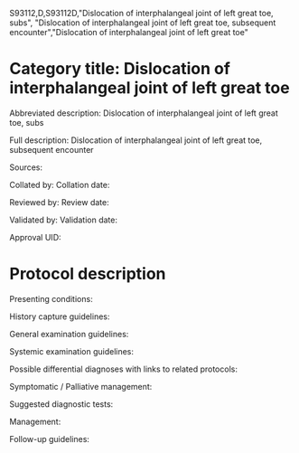 S93112,D,S93112D,"Dislocation of interphalangeal joint of left great toe, subs", "Dislocation of interphalangeal joint of left great toe, subsequent encounter","Dislocation of interphalangeal joint of left great toe"
# Category title: Dislocation of interphalangeal joint of left great toe

Abbreviated description: Dislocation of interphalangeal joint of left great toe, subs

Full description: Dislocation of interphalangeal joint of left great toe, subsequent encounter

Sources:

Collated by:
Collation date:

Reviewed by:
Review date:

Validated by:
Validation date:

Approval UID:

# Protocol description

Presenting conditions:

History capture guidelines:

General examination guidelines:

Systemic examination guidelines:

Possible differential diagnoses with links to related protocols:

Symptomatic / Palliative management:

Suggested diagnostic tests:

Management:

Follow-up guidelines:
